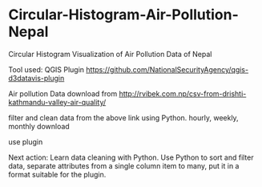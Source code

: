 # Circular-Histogram-Air-Pollution-Nepal
Circular Histogram Visualization of Air Pollution Data of Nepal

Tool used: QGIS Plugin https://github.com/NationalSecurityAgency/qgis-d3datavis-plugin

Air pollution Data download from http://rvibek.com.np/csv-from-drishti-kathmandu-valley-air-quality/

filter and clean data from the above link using Python. 
hourly, weekly, monthly download 


use plugin

Next action: Learn data cleaning with Python. Use Python to sort and filter data, separate attributes from a single column item to many, put it in a format suitable for the plugin. 



